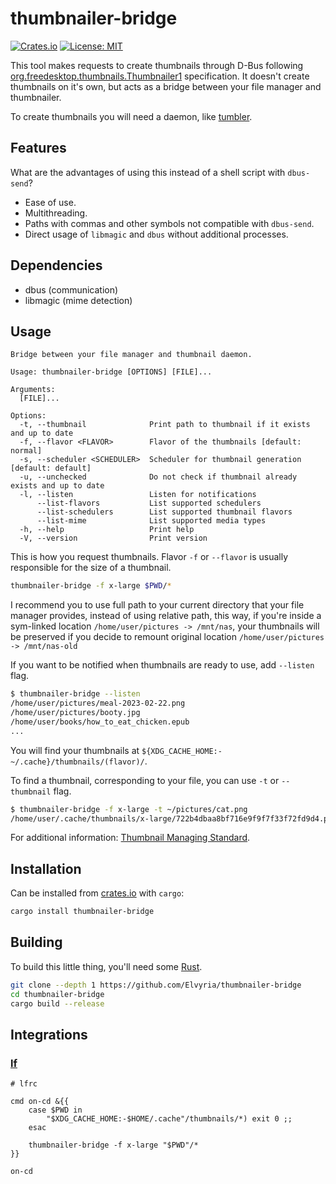 # thumbnailer-bridge
[![Crates.io](https://img.shields.io/crates/v/thumbnailer-bridge.svg)](https://crates.io/crates/thumbnailer-bridge)
[![License: MIT](https://img.shields.io/badge/License-MIT-yellow.svg)](https://opensource.org/licenses/MIT)


This tool makes requests to create thumbnails through D-Bus following
[org.freedesktop.thumbnails.Thumbnailer1](https://wiki.gnome.org/DraftSpecs/ThumbnailerSpec#org.freedesktop.thumbnails.Thumbnailer1)
specification. It doesn't create thumbnails on it's own, but acts as a bridge between your file manager and thumbnailer.  

To create thumbnails you will need a daemon, like [tumbler](https://docs.xfce.org/xfce/tumbler/start).

## Features
What are the advantages of using this instead of a shell script with `dbus-send`?

* Ease of use.
* Multithreading.
* Paths with commas and other symbols not compatible with `dbus-send`.
* Direct usage of `libmagic` and `dbus` without additional processes.

## Dependencies

* dbus     (communication)
* libmagic (mime detection)

## Usage
```
Bridge between your file manager and thumbnail daemon.

Usage: thumbnailer-bridge [OPTIONS] [FILE]...

Arguments:
  [FILE]...  

Options:
  -t, --thumbnail              Print path to thumbnail if it exists and up to date
  -f, --flavor <FLAVOR>        Flavor of the thumbnails [default: normal]
  -s, --scheduler <SCHEDULER>  Scheduler for thumbnail generation [default: default]
  -u, --unchecked              Do not check if thumbnail already exists and up to date
  -l, --listen                 Listen for notifications
      --list-flavors           List supported schedulers
      --list-schedulers        List supported thumbnail flavors
      --list-mime              List supported media types
  -h, --help                   Print help
  -V, --version                Print version
```

This is how you request thumbnails. Flavor `-f` or `--flavor` is usually responsible for the size of a thumbnail.  

```bash
thumbnailer-bridge -f x-large $PWD/*
```

I recommend you to use full path to your current directory that your file manager provides, instead of using relative path,
this way, if you're inside a sym-linked location `/home/user/pictures -> /mnt/nas`, your thumbnails will be preserved
if you decide to remount original location `/home/user/pictures -> /mnt/nas-old`

If you want to be notified when thumbnails are ready to use, add `--listen` flag.
```bash
$ thumbnailer-bridge --listen
/home/user/pictures/meal-2023-02-22.png
/home/user/pictures/booty.jpg
/home/user/books/how_to_eat_chicken.epub
...
```

You will find your thumbnails at `${XDG_CACHE_HOME:-~/.cache}/thumbnails/(flavor)/`.

To find a thumbnail, corresponding to your file, you can use `-t` or `--thumbnail` flag.
```bash
$ thumbnailer-bridge -f x-large -t ~/pictures/cat.png
/home/user/.cache/thumbnails/x-large/722b4dbaa8bf716e9f9f7f33f72fd9d4.png
```

For additional information:
[Thumbnail Managing Standard](https://specifications.freedesktop.org/thumbnail-spec/thumbnail-spec-latest.html).

## Installation

Can be installed from [crates.io](https://crates.io/) with `cargo`:

```bash
cargo install thumbnailer-bridge
```

## Building

To build this little thing, you'll need some [Rust](https://www.rust-lang.org/).

```bash
git clone --depth 1 https://github.com/Elvyria/thumbnailer-bridge
cd thumbnailer-bridge
cargo build --release
```

## Integrations

### [lf](https://github.com/gokcehan/lf)
```
# lfrc

cmd on-cd &{{
    case $PWD in
	    "$XDG_CACHE_HOME:-$HOME/.cache"/thumbnails/*) exit 0 ;;
    esac

    thumbnailer-bridge -f x-large "$PWD"/*
}}

on-cd
```
